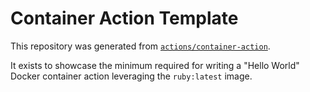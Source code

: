 # Container Action Template

This repository was generated from [`actions/container-action`](https://github.com/actions/container-action).

It exists to showcase the minimum required for writing a "Hello World" Docker container action leveraging the `ruby:latest` image.
